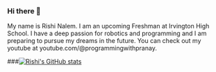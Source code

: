 ### Hi there 👋

My name is Rishi Nalem. I am an upcoming Freshman at Irvington High School. I have a deep passion for robotics and programming and I am preparing to pursue my dreams in the future. You can check out my youtube at youtube.com/@programmingwithpranay. 

###[![Rishi's GitHub stats](https://github-readme-stats.vercel.app/api?username=pranayrishi)](https://github.com/pranayrishi/github-readme-stats)
